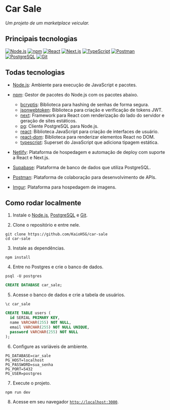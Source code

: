 # Car Sale

*Um projeto de um marketplace veicular.*

## Principais tecnologias

[![Node.js](https://img.shields.io/badge/nodejs-green)](https://nodejs.org)
[![npm](https://img.shields.io/badge/npm-red)](https://www.npmjs.com)
[![React](https://img.shields.io/badge/react-blue)](https://react.dev)
[![Next.js](https://img.shields.io/badge/nextjs-black)](https://nextjs.org)
[![TypeScript](https://img.shields.io/badge/typescript-navy)](https://www.typescriptlang.org)
[![Postman](https://img.shields.io/badge/postman-orange)](https://www.postman.com)
[![PostgreSQL](https://img.shields.io/badge/postgresql-blue)](https://www.postgresql.org)
[![Git](https://img.shields.io/badge/git-orange)](https://git-scm.com)

## Todas tecnologias

* [Node.js](https://nodejs.org): Ambiente para execução de JavaScript e pacotes.

* [npm](https://www.npmjs.com): Gestor de pacotes do Node.js com os pacotes abaixo.
    * [bcryptjs](https://www.npmjs.com/package/bcryptjs): Biblioteca para hashing de senhas de forma segura.
    * [jsonwebtoken](https://www.npmjs.com/package/jsonwebtoken): Biblioteca para criação e verificação de tokens JWT.
    * [next](https://www.npmjs.com/package/next): Framework para React com renderização do lado do servidor e geração de sites estáticos.
    * [pg](https://www.npmjs.com/package/pg): Cliente PostgreSQL para Node.js.
    * [react](https://www.npmjs.com/package/react): Biblioteca JavaScript para criação de interfaces de usuário.
    * [react-dom](https://www.npmjs.com/package/react-dom): Biblioteca para renderizar elementos React no DOM.
    * [typescript](https://www.npmjs.com/package/typescript): Superset do JavaScript que adiciona tipagem estática.

* [Netlify](https://www.netlify.com): Plataforma de hospedagem e automação de deploy com suporte a React e Next.js.

* [Supabase](https://supabase.com): Plataforma de banco de dados que utiliza PostgreSQL.

* [Postman](https://www.postman.com): Plataforma de colaboração para desenvolvimento de APIs.

* [Imgur](https://imgur.com): Plataforma para hospedagem de imagens.

## Como rodar localmente

1. Instale o [Node.js](https://nodejs.org/pt/download), [PostgreSQL](https://www.postgresql.org/download) e [Git](https://git-scm.com/downloads).

2. Clone o repositório e entre nele.

``` shell
git clone https://github.com/KaioHSG/car-sale
cd car-sale
```

3. Instale as dependências.

``` shell
npm install
```

4. Entre no Postgres e crie o banco de dados.

``` shell
psql -U postgres
```

``` sql
CREATE DATABASE car_sale;
```

5. Acesse o banco de dados e crie a tabela de usuários.

``` shell
\c car_sale
```

``` sql
CREATE TABLE users (
  id SERIAL PRIMARY KEY,
  name VARCHAR(255) NOT NULL,
  email VARCHAR(255) NOT NULL UNIQUE,
  password VARCHAR(255) NOT NULL
);
```

6. Configure as variáveis de ambiente.

``` dotenv
PG_DATABASE=car_sale
PG_HOST=localhost
PG_PASSWORD=sua_senha
PG_PORT=5432
PG_USER=postgres
```

7. Execute o projeto.

``` shell
npm run dev
```

8. Acesse em seu navegador [`http://localhost:3000`](http://localhost:3000 ).